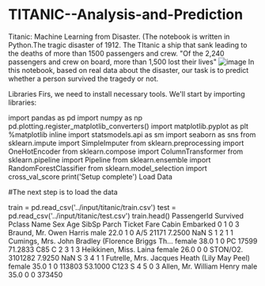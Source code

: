 # TITANIC--Analysis-and-Prediction
Titanic: Machine Learning from Disaster. (The notebook is written in Python.The tragic disaster of 1912. The TItanic a ship that sank leading to the deaths of more than 1500 passengers and crew. "Of the 2,240 passengers and crew on board, more than 1,500 lost their lives"
![image](https://user-images.githubusercontent.com/71189710/109598447-51013600-7ae7-11eb-8494-cae5c925b5c7.png)
In this notebook, based on real data about the disaster, our task is to predict whether a person survived the tragedy or not.

Libraries
Firs, we need to install necessary tools. We'll start by importing libraries:

import pandas as pd
import numpy as np
pd.plotting.register_matplotlib_converters()
import matplotlib.pyplot as plt
%matplotlib inline
import statsmodels.api as sm
import seaborn as sns
from sklearn.impute import SimpleImputer
from sklearn.preprocessing import OneHotEncoder
from sklearn.compose import ColumnTransformer
from sklearn.pipeline import Pipeline
from sklearn.ensemble import RandomForestClassifier
from sklearn.model_selection import cross_val_score
print('Setup complete')
Load Data

#The next step is to load the data

train = pd.read_csv('../input/titanic/train.csv') 
test = pd.read_csv('../input/titanic/test.csv')
train.head()
PassengerId	Survived	Pclass	Name	Sex	Age	SibSp	Parch	Ticket	Fare	Cabin	Embarked
0	1	0	3	Braund, Mr. Owen Harris	male	22.0	1	0	A/5 21171	7.2500	NaN	S
1	2	1	1	Cumings, Mrs. John Bradley (Florence Briggs Th...	female	38.0	1	0	PC 17599	71.2833	C85	C
2	3	1	3	Heikkinen, Miss. Laina	female	26.0	0	0	STON/O2. 3101282	7.9250	NaN	S
3	4	1	1	Futrelle, Mrs. Jacques Heath (Lily May Peel)	female	35.0	1	0	113803	53.1000	C123	S
4	5	0	3	Allen, Mr. William Henry	male	35.0	0	0	373450
